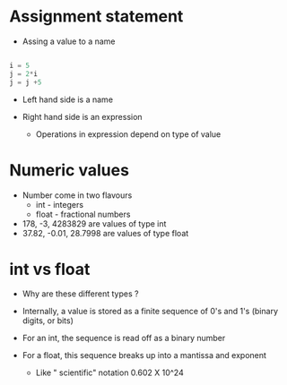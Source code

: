 # Assignment statement

* Assing a value to a name

```python

i = 5
j = 2*i
j = j +5

```

* Left hand side is a name

* Right hand side is an expression
    * Operations in expression depend on type of value

# Numeric values

* Number come in two flavours
    * int - integers
    * float - fractional numbers
* 178, -3, 4283829 are values of type int 
* 37.82, -0.01, 28.7998 are values of type float

# int vs float

* Why are these different types ?

* Internally, a value is stored as a finite sequence of 0's and 1's (binary digits, or bits)

* For an int, the sequence is read off as a binary number

* For a float, this sequence breaks up into a mantissa and exponent

    * Like " scientific" notation 0.602 X 10^24
